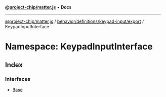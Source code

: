 [**@project-chip/matter.js**](../../../../../../README.md) • **Docs**

***

[@project-chip/matter.js](../../../../../../modules.md) / [behavior/definitions/keypad-input/export](../../README.md) / KeypadInputInterface

# Namespace: KeypadInputInterface

## Index

### Interfaces

- [Base](interfaces/Base.md)
